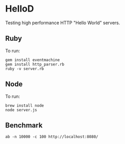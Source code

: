 HelloD
====================

Testing high performance HTTP "Hello World" servers.

Ruby
-----------

To run:

    gem install eventmachine
    gem install http_parser.rb
    ruby -v server.rb

Node
-----------

To run:

    brew install node
    node server.js


Benchmark
-----------

    ab -n 10000 -c 100 http://localhost:8080/
